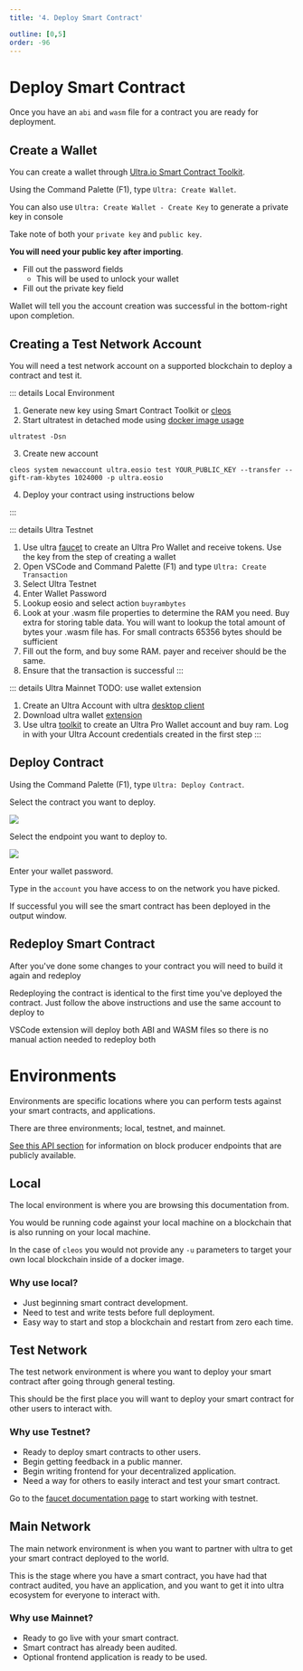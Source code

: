 ```yaml
---
title: '4. Deploy Smart Contract'

outline: [0,5]
order: -96
---
```


# Deploy Smart Contract

Once you have an `abi` and `wasm` file for a contract you are ready for deployment.

## Create a Wallet

You can create a wallet through [Ultra.io Smart Contract Toolkit](https://marketplace.visualstudio.com/items?itemName=ultraio.ultra-cpp).

Using the Command Palette (F1), type `Ultra: Create Wallet`.

You can also use `Ultra: Create Wallet - Create Key` to generate a private key in console

Take note of both your `private key` and `public key`.

**You will need your public key after importing**.

- Fill out the password fields
  - This will be used to unlock your wallet
- Fill out the private key field

Wallet will tell you the account creation was successful in the bottom-right upon completion.


## Creating a Test Network Account

You will need a test network account on a supported blockchain to deploy a contract and test it.

::: details Local Environment

1. Generate new key using Smart Contract Toolkit or [cleos](../../blockchain/general/tools/cleos.md)
2. Start ultratest in detached mode using [docker image usage](../../tutorials/docker/docker-image-usage.md)

```
ultratest -Dsn
```

3. Create new account
```
cleos system newaccount ultra.eosio test YOUR_PUBLIC_KEY --transfer --gift-ram-kbytes 1024000 -p ultra.eosio
```

4. Deploy your contract using instructions below

:::

::: details Ultra Testnet
1. Use ultra <a href="https://faucet.testnet.app.ultra.io/">faucet</a> to create an Ultra Pro Wallet and receive tokens. Use the key from the step of creating a wallet
2. Open VSCode and Command Palette (F1) and type `Ultra: Create Transaction`
3. Select Ultra Testnet
4. Enter Wallet Password
5. Lookup eosio and select action `buyrambytes`
6. Look at your .wasm file properties to determine the RAM you need. Buy extra for storing table data. You will want to lookup the total amount of bytes your .wasm file has. For small contracts 65356 bytes should be sufficient
7. Fill out the form, and buy some RAM. payer and receiver should be the same.
8. Ensure that the transaction is successful
:::

::: details Ultra Mainnet
TODO: use wallet extension
1. Create an Ultra Account with ultra <a href="https://ultra.io/">desktop client</a>
2. Download ultra wallet <a href="https://chrome.google.com/webstore/detail/ultra-wallet/kjjebdkfeagdoogagbhepmbimaphnfln">extension</a>
3. Use ultra <a href="https://toolkit.ultra.io/contract?actions=newnonebact,buyrambytes">toolkit</a> to create an Ultra Pro Wallet account and buy ram. Log in with your Ultra Account credentials created in the first step
:::

## Deploy Contract

Using the Command Palette (F1), type `Ultra: Deploy Contract`.

Select the contract you want to deploy.

![](./images/select-contract-to-deploy.png)

Select the endpoint you want to deploy to.

![](./images/select-network.png)

Enter your wallet password.

Type in the `account` you have access to on the network you have picked.

If successful you will see the smart contract has been deployed in the output window.

## Redeploy Smart Contract

After you've done some changes to your contract you will need to build it again and redeploy

Redeploying the contract is identical to the first time you've deployed the contract. Just follow the above instructions and use the same account to deploy to

VSCode extension will deploy both ABI and WASM files so there is no manual action needed to redeploy both

# Environments

Environments are specific locations where you can perform tests against your smart contracts, and applications.

There are three environments; local, testnet, and mainnet.

[See this API section](../../products/chain-api/index.md) for information on block producer endpoints that are publicly available.

## Local

The local environment is where you are browsing this documentation from.

You would be running code against your local machine on a blockchain that is also running on your local machine.

In the case of `cleos` you would not provide any `-u` parameters to target your own local blockchain inside of a docker image.

### Why use local?

* Just beginning smart contract development.
* Need to test and write tests before full deployment.
* Easy way to start and stop a blockchain and restart from zero each time.

## Test Network

The test network environment is where you want to deploy your smart contract after going through general testing.

This should be the first place you will want to deploy your smart contract for other users to interact with.

### Why use Testnet?

* Ready to deploy smart contracts to other users.
* Begin getting feedback in a public manner.
* Begin writing frontend for your decentralized application.
* Need a way for others to easily interact and test your smart contract.

Go to the [faucet documentation page]() to start working with testnet.

## Main Network

The main network environment is when you want to partner with ultra to get your smart contract deployed to the world.

This is the stage where you have a smart contract, you have had that contract audited, you have an application, and you want to get it into ultra ecosystem for everyone to interact with.

### Why use Mainnet?

* Ready to go live with your smart contract.
* Smart contract has already been audited.
* Optional frontend application is ready to be used.
